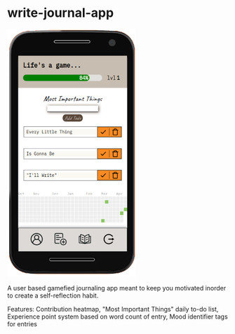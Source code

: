 # write-journal-app

![alt text](https://github.com/nickyiie/write-journal-app/blob/master/client/src/assets/illwrite.png?raw=true)

A user based gamefied journaling app meant to keep you motivated inorder to create a self-reflection habit.

Features: 
Contribution heatmap,
"Most Important Things" daily to-do list,
Experience point system based on word count of entry,
Mood identifier tags for entries

